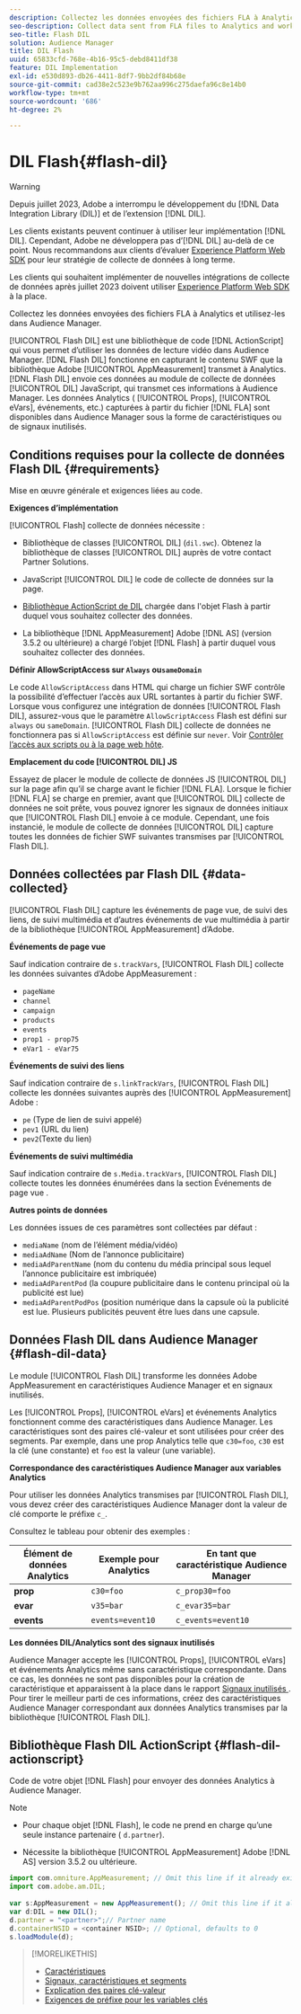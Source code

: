 ```yaml
---
description: Collectez les données envoyées des fichiers FLA à Analytics et utilisez-les dans Audience Manager.
seo-description: Collect data sent from FLA files to Analytics and work with that information in Audience Manager.
seo-title: Flash DIL
solution: Audience Manager
title: DIL Flash
uuid: 65833cfd-768e-4b16-95c5-debd8411df38
feature: DIL Implementation
exl-id: e530d893-db26-4411-8df7-9bb2df84b68e
source-git-commit: cad38e2c523e9b762aa996c275daefa96c8e14b0
workflow-type: tm+mt
source-wordcount: '686'
ht-degree: 2%

---
```


# DIL Flash{#flash-dil}

>[!WARNING]
>
>Depuis juillet 2023, Adobe a interrompu le développement du [!DNL Data Integration Library (DIL)] et de l’extension [!DNL DIL].
>
>Les clients existants peuvent continuer à utiliser leur implémentation [!DNL DIL]. Cependant, Adobe ne développera pas d’[!DNL DIL] au-delà de ce point. Nous recommandons aux clients d’évaluer [Experience Platform Web SDK](https://experienceleague.adobe.com/docs/experience-platform/edge/home.html?lang=fr) pour leur stratégie de collecte de données à long terme.
>
>Les clients qui souhaitent implémenter de nouvelles intégrations de collecte de données après juillet 2023 doivent utiliser [Experience Platform Web SDK](https://experienceleague.adobe.com/docs/experience-platform/edge/home.html?lang=fr) à la place.

Collectez les données envoyées des fichiers FLA à Analytics et utilisez-les dans Audience Manager.

<!-- 

c_flash_dil_toc.xml

 -->

[!UICONTROL Flash DIL] est une bibliothèque de code [!DNL ActionScript] qui vous permet d’utiliser les données de lecture vidéo dans Audience Manager. [!DNL Flash DIL] fonctionne en capturant le contenu SWF que la bibliothèque Adobe [!UICONTROL AppMeasurement] transmet à Analytics. [!DNL Flash DIL] envoie ces données au module de collecte de données [!UICONTROL DIL] JavaScript, qui transmet ces informations à Audience Manager. Les données Analytics ( [!UICONTROL Props], [!UICONTROL eVars], événements, etc.) capturées à partir du fichier [!DNL FLA] sont disponibles dans Audience Manager sous la forme de caractéristiques ou de signaux inutilisés.

## Conditions requises pour la collecte de données Flash DIL {#requirements}

Mise en œuvre générale et exigences liées au code.

<!-- 

c_flash_dil_intro.xml

 -->

**Exigences d’implémentation**

[!UICONTROL Flash] collecte de données nécessite :

* Bibliothèque de classes [!UICONTROL DIL] (`dil.swc`). Obtenez la bibliothèque de classes [!UICONTROL DIL] auprès de votre contact Partner Solutions.

* JavaScript [!UICONTROL DIL] le code de collecte de données sur la page.
* [Bibliothèque ActionScript de DIL](../dil/dil-flash.md#flash-dil-actionscript) chargée dans l&#39;objet Flash à partir duquel vous souhaitez collecter des données.
* La bibliothèque [!DNL AppMeasurement] Adobe [!DNL AS] (version 3.5.2 ou ultérieure) a chargé l’objet [!DNL Flash] à partir duquel vous souhaitez collecter des données.

**Définir AllowScriptAccess sur `Always` ou`sameDomain`**

Le code `AllowScriptAccess` dans HTML qui charge un fichier SWF contrôle la possibilité d’effectuer l’accès aux URL sortantes à partir du fichier SWF. Lorsque vous configurez une intégration de données [!UICONTROL Flash DIL], assurez-vous que le paramètre `AllowScriptAccess` Flash est défini sur `always` ou `sameDomain`. [!UICONTROL Flash DIL] collecte de données ne fonctionnera pas si `AllowScriptAccess` est définie sur `never`. Voir [Contrôler l’accès aux scripts ou à la page web hôte](https://helpx.adobe.com/fr/flash/kb/control-access-scripts-host-web.html).

**Emplacement du code [!UICONTROL DIL] JS**

Essayez de placer le module de collecte de données JS [!UICONTROL DIL] sur la page afin qu’il se charge avant le fichier [!DNL FLA]. Lorsque le fichier [!DNL FLA] se charge en premier, avant que [!UICONTROL DIL] collecte de données ne soit prête, vous pouvez ignorer les signaux de données initiaux que [!UICONTROL Flash DIL] envoie à ce module. Cependant, une fois instancié, le module de collecte de données [!UICONTROL DIL] capture toutes les données de fichier SWF suivantes transmises par [!UICONTROL Flash DIL].

## Données collectées par Flash DIL {#data-collected}

[!UICONTROL Flash DIL] capture les événements de page vue, de suivi des liens, de suivi multimédia et d’autres événements de vue multimédia à partir de la bibliothèque [!UICONTROL AppMeasurement] d’Adobe.

<!-- 

r_flash_dil_data_collected.xml

 -->

**Événements de page vue**

Sauf indication contraire de `s.trackVars`, [!UICONTROL Flash DIL] collecte les données suivantes d’Adobe AppMeasurement :

* `pageName`
* `channel`
* `campaign`
* `products`
* `events`
* `prop1 - prop75`
* `eVar1 - eVar75`

**Événements de suivi des liens**

Sauf indication contraire de `s.linkTrackVars`, [!UICONTROL Flash DIL] collecte les données suivantes auprès des [!UICONTROL AppMeasurement] Adobe :

* `pe` (Type de lien de suivi appelé)
* `pev1` (URL du lien)
* `pev2`(Texte du lien)

**Événements de suivi multimédia**

Sauf indication contraire de `s.Media.trackVars`, [!UICONTROL Flash DIL] collecte toutes les données énumérées dans la section Événements de page vue .

**Autres points de données**

Les données issues de ces paramètres sont collectées par défaut :

* `mediaName` (nom de l’élément média/vidéo)
* `mediaAdName` (Nom de l’annonce publicitaire)
* `mediaAdParentName` (nom du contenu du média principal sous lequel l’annonce publicitaire est imbriquée)
* `mediaAdParentPod` (la coupure publicitaire dans le contenu principal où la publicité est lue)
* `mediaAdParentPodPos` (position numérique dans la capsule où la publicité est lue. Plusieurs publicités peuvent être lues dans une capsule.

## Données Flash DIL dans Audience Manager {#flash-dil-data}

Le module [!UICONTROL Flash DIL] transforme les données Adobe AppMeasurement en caractéristiques Audience Manager et en signaux inutilisés.

<!-- 

c_flash_dil_in_aam.xml

 -->

Les [!UICONTROL Props], [!UICONTROL eVars] et événements Analytics fonctionnent comme des caractéristiques dans Audience Manager. Les caractéristiques sont des paires clé-valeur et sont utilisées pour créer des segments. Par exemple, dans une prop Analytics telle que `c30=foo`, `c30` est la clé (une constante) et `foo` est la valeur (une variable).

**Correspondance des caractéristiques Audience Manager aux variables Analytics**

Pour utiliser les données Analytics transmises par [!UICONTROL Flash DIL], vous devez créer des caractéristiques Audience Manager dont la valeur de clé comporte le préfixe `c_`.

Consultez le tableau pour obtenir des exemples :

| Élément de données Analytics | Exemple pour Analytics | En tant que caractéristique Audience Manager |
|---|---|---|
| **prop** | `c30=foo` | `c_prop30=foo` |
| **evar** | `v35=bar` | `c_evar35=bar` |
| **events** | `events=event10` | `c_events=event10` |

**Les données DIL/Analytics sont des signaux inutilisés**

Audience Manager accepte les [!UICONTROL Props], [!UICONTROL eVars] et événements Analytics même sans caractéristique correspondante. Dans ce cas, les données ne sont pas disponibles pour la création de caractéristique et apparaissent à la place dans le rapport [ Signaux inutilisés ](../reporting/dynamic-reports/unused-signals.md). Pour tirer le meilleur parti de ces informations, créez des caractéristiques Audience Manager correspondant aux données Analytics transmises par la bibliothèque [!UICONTROL Flash DIL].

## Bibliothèque Flash DIL ActionScript {#flash-dil-actionscript}

Code de votre objet [!DNL Flash] pour envoyer des données Analytics à Audience Manager.

<!-- 

r_flash_dil_actionscript.xml

 -->

>[!NOTE]
>
>* Pour chaque objet [!DNL Flash], le code ne prend en charge qu’une seule instance partenaire ( `d.partner`).
>
>* Nécessite la bibliothèque [!UICONTROL AppMeasurement] Adobe [!DNL AS] version 3.5.2 ou ultérieure.

```js
import com.omniture.AppMeasurement; // Omit this line if it already exists in the code 
import com.adobe.am.DIL; 
  
var s:AppMeasurement = new AppMeasurement(); // Omit this line if it already exists in the code 
var d:DIL = new DIL(); 
d.partner = "<partner>";// Partner name 
d.containerNSID = <container NSID>; // Optional, defaults to 0 
s.loadModule(d);
```

>[!MORELIKETHIS]
>
>* [Caractéristiques](../features/traits/trait-details-page.md)
>* [Signaux, caractéristiques et segments](../reference/signal-trait-segment.md)
>* [Explication des paires clé-valeur](../reference/key-value-pairs-explained.md)
>* [Exigences de préfixe pour les variables clés](../features/traits/trait-variable-prefixes.md)
